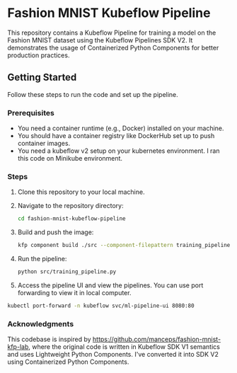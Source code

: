 # Fashion MNIST Kubeflow Pipeline

This repository contains a Kubeflow Pipeline for training a model on the Fashion MNIST dataset using the Kubeflow Pipelines SDK V2. It demonstrates the usage of Containerized Python Components for better production practices.

## Getting Started

Follow these steps to run the code and set up the pipeline.

### Prerequisites

- You need a container runtime (e.g., Docker) installed on your machine.
- You should have a container registry like DockerHub set up to push container images.
- You need a kubeflow v2 setup on your kubernetes environment. I ran this code on Minikube environment.

### Steps

1. Clone this repository to your local machine.

2. Navigate to the repository directory:

   ```bash
   cd fashion-mnist-kubeflow-pipeline
   ```
3. Build and push the image:

    ```bash
    kfp component build ./src --component-filepattern training_pipeline.py --push-image
    ```

4. Run the pipeline:
    ```bash
    python src/training_pipeline.py
    ```

5. Access the pipeline UI and view the pipelines. You can use port forwarding to view it in local computer.
```bash
kubectl port-forward -n kubeflow svc/ml-pipeline-ui 8080:80
```

### Acknowledgments
This codebase is inspired by https://github.com/manceps/fashion-mnist-kfp-lab, where the original code is written in Kubeflow SDK V1 semantics and uses Lightweight Python Components. I've converted it into SDK V2 using Containerized Python Components.
